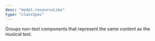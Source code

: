 ```yaml
---
desc: "model.resourceLike"
type: "classSpec"
---
```


Groups non-text components that represent the same content as the musical text.